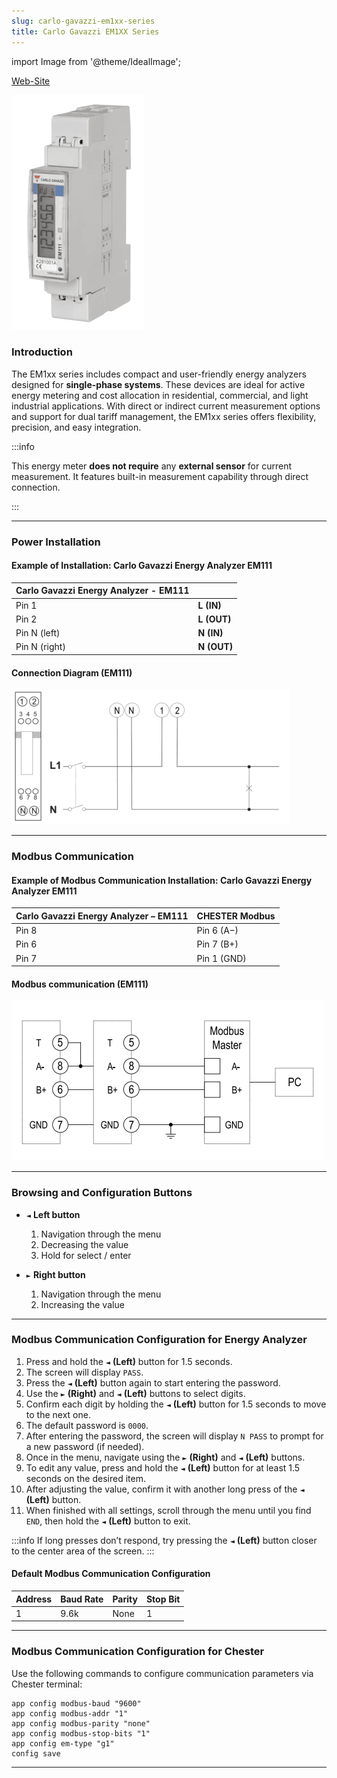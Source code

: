 ```yaml
---
slug: carlo-gavazzi-em1xx-series
title: Carlo Gavazzi EM1XX Series
---
```


import Image from '@theme/IdealImage';

[Web-Site](https://www.gavazziautomation.com/en-global/product/EM111DINAV51XS1X)

![Carlo Gavazzi - EM111](carlo-gavazzi-em111.png)

### Introduction

The EM1xx series includes compact and user-friendly energy analyzers designed for **single-phase systems**. These devices are ideal for active energy metering and cost allocation in residential, commercial, and light industrial applications. With direct or indirect current measurement options and support for dual tariff management, the EM1xx series offers flexibility, precision, and easy integration.

:::info

This energy meter **does not require** any **external sensor** for current measurement. It features built-in measurement capability through direct connection.

:::

 ---

### Power Installation

#### Example of Installation: Carlo Gavazzi Energy Analyzer EM111

| **Carlo Gavazzi Energy Analyzer - EM111** | |
|----------------------------------------|-----------------------------------------------|
| Pin 1                                 | **L (IN)**                                         |
| Pin 2                                 | **L (OUT)**                                         |
| Pin N (left)                                | **N (IN)**                                         |
| Pin N (right)                                | **N (OUT)**                                         |

#### Connection Diagram (EM111)

![](carlo-gavazzi-em111-power.png)

---

### Modbus Communication

#### Example of Modbus Communication Installation: Carlo Gavazzi Energy Analyzer EM111

| **Carlo Gavazzi Energy Analyzer – EM111** | **CHESTER Modbus** |
|---------------------------|--------------------|
| Pin 8                     | Pin 6 (A−)      |
| Pin 6                     | Pin 7 (B+)        |
| Pin 7                    | Pin 1 (GND)        |

#### Modbus communication (EM111)

![](carlo-gavazzi-em111-modbus.png)

---

### Browsing and Configuration Buttons

* `◄` **Left button**
    1. Navigation through the menu
    2. Decreasing the value
    3. Hold for select / enter

* `►` **Right button**
    1. Navigation through the menu
    2. Increasing the value
---

### Modbus Communication Configuration for Energy Analyzer

1. Press and hold the `◄` **(Left)** button for 1.5 seconds.  
2. The screen will display `PASS`.  
3. Press the `◄` **(Left)** button again to start entering the password.  
4. Use the `►` **(Right)** and `◄` **(Left)** buttons to select digits.  
5. Confirm each digit by holding the `◄` **(Left)** button for 1.5 seconds to move to the next one.  
6. The default password is `0000`.  
7. After entering the password, the screen will display `N PASS` to prompt for a new password (if needed).  
8. Once in the menu, navigate using the `►` **(Right)** and `◄` **(Left)** buttons.  
9. To edit any value, press and hold the `◄` **(Left)** button for at least 1.5 seconds on the desired item.  
10. After adjusting the value, confirm it with another long press of the `◄` **(Left)** button.  
11. When finished with all settings, scroll through the menu until you find `END`, then hold the `◄` **(Left)** button to exit.  

:::info
If long presses don’t respond, try pressing the `◄` **(Left)** button closer to the center area of the screen.
:::


#### Default Modbus Communication Configuration

| Address | Baud Rate | Parity | Stop Bit |
|---------|-----------|--------|-----------|
| 1       | 9.6k      | None   | 1         |

---

### Modbus Communication Configuration for Chester

Use the following commands to configure communication parameters via Chester terminal:


```
app config modbus-baud "9600"
app config modbus-addr "1"
app config modbus-parity "none"
app config modbus-stop-bits "1"
app config em-type "g1"
config save
```

---
